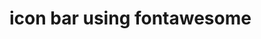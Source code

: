 # icon bar using fontawesome

<script src="https://kit.fontawesome.com/c08e1bd072.js" crossorigin="anonymous"></script>



